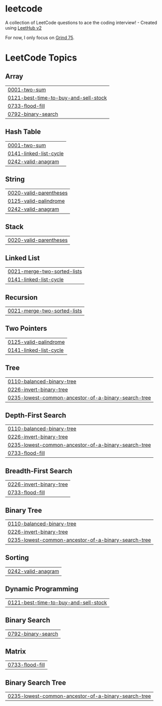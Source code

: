 # leetcode
A collection of LeetCode questions to ace the coding interview! - Created using [LeetHub v2](https://github.com/arunbhardwaj/LeetHub-2.0)

For now, I only focus on [Grind 75](https://www.techinterviewhandbook.org/grind75/).

<!---LeetCode Topics Start-->
# LeetCode Topics
## Array
|  |
| ------- |
| [0001-two-sum](https://github.com/xi-lef/leetcode/tree/master/0001-two-sum) |
| [0121-best-time-to-buy-and-sell-stock](https://github.com/xi-lef/leetcode/tree/master/0121-best-time-to-buy-and-sell-stock) |
| [0733-flood-fill](https://github.com/xi-lef/leetcode/tree/master/0733-flood-fill) |
| [0792-binary-search](https://github.com/xi-lef/leetcode/tree/master/0792-binary-search) |
## Hash Table
|  |
| ------- |
| [0001-two-sum](https://github.com/xi-lef/leetcode/tree/master/0001-two-sum) |
| [0141-linked-list-cycle](https://github.com/xi-lef/leetcode/tree/master/0141-linked-list-cycle) |
| [0242-valid-anagram](https://github.com/xi-lef/leetcode/tree/master/0242-valid-anagram) |
## String
|  |
| ------- |
| [0020-valid-parentheses](https://github.com/xi-lef/leetcode/tree/master/0020-valid-parentheses) |
| [0125-valid-palindrome](https://github.com/xi-lef/leetcode/tree/master/0125-valid-palindrome) |
| [0242-valid-anagram](https://github.com/xi-lef/leetcode/tree/master/0242-valid-anagram) |
## Stack
|  |
| ------- |
| [0020-valid-parentheses](https://github.com/xi-lef/leetcode/tree/master/0020-valid-parentheses) |
## Linked List
|  |
| ------- |
| [0021-merge-two-sorted-lists](https://github.com/xi-lef/leetcode/tree/master/0021-merge-two-sorted-lists) |
| [0141-linked-list-cycle](https://github.com/xi-lef/leetcode/tree/master/0141-linked-list-cycle) |
## Recursion
|  |
| ------- |
| [0021-merge-two-sorted-lists](https://github.com/xi-lef/leetcode/tree/master/0021-merge-two-sorted-lists) |
## Two Pointers
|  |
| ------- |
| [0125-valid-palindrome](https://github.com/xi-lef/leetcode/tree/master/0125-valid-palindrome) |
| [0141-linked-list-cycle](https://github.com/xi-lef/leetcode/tree/master/0141-linked-list-cycle) |
## Tree
|  |
| ------- |
| [0110-balanced-binary-tree](https://github.com/xi-lef/leetcode/tree/master/0110-balanced-binary-tree) |
| [0226-invert-binary-tree](https://github.com/xi-lef/leetcode/tree/master/0226-invert-binary-tree) |
| [0235-lowest-common-ancestor-of-a-binary-search-tree](https://github.com/xi-lef/leetcode/tree/master/0235-lowest-common-ancestor-of-a-binary-search-tree) |
## Depth-First Search
|  |
| ------- |
| [0110-balanced-binary-tree](https://github.com/xi-lef/leetcode/tree/master/0110-balanced-binary-tree) |
| [0226-invert-binary-tree](https://github.com/xi-lef/leetcode/tree/master/0226-invert-binary-tree) |
| [0235-lowest-common-ancestor-of-a-binary-search-tree](https://github.com/xi-lef/leetcode/tree/master/0235-lowest-common-ancestor-of-a-binary-search-tree) |
| [0733-flood-fill](https://github.com/xi-lef/leetcode/tree/master/0733-flood-fill) |
## Breadth-First Search
|  |
| ------- |
| [0226-invert-binary-tree](https://github.com/xi-lef/leetcode/tree/master/0226-invert-binary-tree) |
| [0733-flood-fill](https://github.com/xi-lef/leetcode/tree/master/0733-flood-fill) |
## Binary Tree
|  |
| ------- |
| [0110-balanced-binary-tree](https://github.com/xi-lef/leetcode/tree/master/0110-balanced-binary-tree) |
| [0226-invert-binary-tree](https://github.com/xi-lef/leetcode/tree/master/0226-invert-binary-tree) |
| [0235-lowest-common-ancestor-of-a-binary-search-tree](https://github.com/xi-lef/leetcode/tree/master/0235-lowest-common-ancestor-of-a-binary-search-tree) |
## Sorting
|  |
| ------- |
| [0242-valid-anagram](https://github.com/xi-lef/leetcode/tree/master/0242-valid-anagram) |
## Dynamic Programming
|  |
| ------- |
| [0121-best-time-to-buy-and-sell-stock](https://github.com/xi-lef/leetcode/tree/master/0121-best-time-to-buy-and-sell-stock) |
## Binary Search
|  |
| ------- |
| [0792-binary-search](https://github.com/xi-lef/leetcode/tree/master/0792-binary-search) |
## Matrix
|  |
| ------- |
| [0733-flood-fill](https://github.com/xi-lef/leetcode/tree/master/0733-flood-fill) |
## Binary Search Tree
|  |
| ------- |
| [0235-lowest-common-ancestor-of-a-binary-search-tree](https://github.com/xi-lef/leetcode/tree/master/0235-lowest-common-ancestor-of-a-binary-search-tree) |
<!---LeetCode Topics End-->
